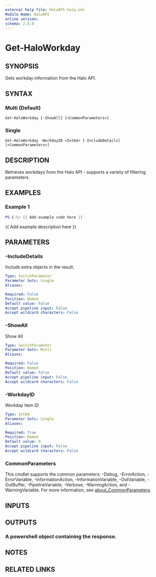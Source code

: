 ```yaml
---
external help file: HaloAPI-help.xml
Module Name: HaloAPI
online version:
schema: 2.0.0
---
```


# Get-HaloWorkday

## SYNOPSIS
Gets workday information from the Halo API.

## SYNTAX

### Multi (Default)
```
Get-HaloWorkday [-ShowAll] [<CommonParameters>]
```

### Single
```
Get-HaloWorkday -WorkdayID <Int64> [-IncludeDetails] [<CommonParameters>]
```

## DESCRIPTION
Retrieves workdays from the Halo API - supports a variety of filtering parameters.

## EXAMPLES

### Example 1
```powershell
PS C:\> {{ Add example code here }}
```

{{ Add example description here }}

## PARAMETERS

### -IncludeDetails
Include extra objects in the result.

```yaml
Type: SwitchParameter
Parameter Sets: Single
Aliases:

Required: False
Position: Named
Default value: False
Accept pipeline input: False
Accept wildcard characters: False
```

### -ShowAll
Show All

```yaml
Type: SwitchParameter
Parameter Sets: Multi
Aliases:

Required: False
Position: Named
Default value: False
Accept pipeline input: False
Accept wildcard characters: False
```

### -WorkdayID
Workday Item ID

```yaml
Type: Int64
Parameter Sets: Single
Aliases:

Required: True
Position: Named
Default value: 0
Accept pipeline input: False
Accept wildcard characters: False
```

### CommonParameters
This cmdlet supports the common parameters: -Debug, -ErrorAction, -ErrorVariable, -InformationAction, -InformationVariable, -OutVariable, -OutBuffer, -PipelineVariable, -Verbose, -WarningAction, and -WarningVariable. For more information, see [about_CommonParameters](http://go.microsoft.com/fwlink/?LinkID=113216).

## INPUTS

## OUTPUTS

### A powershell object containing the response.
## NOTES

## RELATED LINKS
